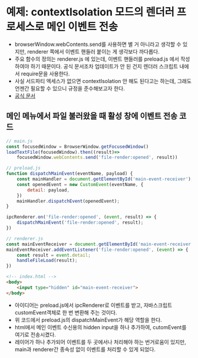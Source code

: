# 예제: contextIsolation 모드의 렌더러 프로세스로 메인 이벤트 전송
- browserWindow.webContents.send를 사용하면 별 거 아니라고 생각할 수 있지만, renderer 쪽에서 이벤트 핸들러 붙이는 게 생각보다 까다롭다.
- 주요 함수의 정의는 renderer.js 에 있는데, 이벤트 핸들러를 preload.js 에서 작성하여야 하기 때문이다. 공식 문서조차 업데이트가 안 된 건지 렌더러 스크립트 내에서 require문을 사용한다.
- 사실 서드파티 엑세스가 없으면 contextIsolation 안 해도 된다고는 하는데, 그래도 언젠간 필요할 수 있으니 규정을 준수해보고자 한다.
- [공식 문서](https://www.electronjs.org/docs/latest/api/web-contents)


## 메인 메뉴에서 파일 불러왔을 때 활성 창에 이벤트 전송 코드
```javascript
// main.js
const focusedWindow = BrowserWindow.getFocusedWindow()
loadTextFile(focusedWindow).then((result)=>
    focusedWindow.webContents.send('file-render:opened', result))
```

```javascript
// preload.js
function dispatchMainEvent(eventName, payload) {
    const mainHandler = document.getElementById('main-event-receiver');
    const openedEvent = new CustomEvent(eventName, {
        detail: payload,
    })
    mainHandler.dispatchEvent(openedEvent);
}

ipcRenderer.on('file-render:opened', (event, result) => {
    dispatchMainEvent('file-render:opened', result);
})
```

```javascript
// renderer.js
const mainEventReceiver = document.getElementById('main-event-receiver');
mainEventReceiver.addEventListener('file-render:opened', (event) => {
    const result = event.detail;
    handleFileLoad(result);
})
```

```html
<!-- index.html -->
<body>
    <input type="hidden" id="main-event-receiver">
</body>
```

- 아이디어는 preload.js에서 ipcRenderer로 이벤트를 받고, 자바스크립트 customEvent객체로 한 번 변환해 주는 것이다. 
- 위 코드에서 preload.js의 dispatchMainEvent가 해당 역할을 한다.
- html에서 메인 이벤트 수신용의 hidden input을 하나 추가하여, cutomEvent를 여기로 전송시켰다.
- 레이어가 하나 추가되어 이벤트를 두 곳에서나 처리해야 하는 번거로움이 있지만, main과 renderer간 종속성 없이 이벤트를 처리할 수 있게 되었다.
